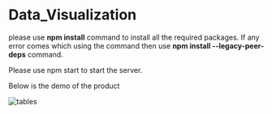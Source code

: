 # Data_Visualization

please use <b>npm install</b> command to install all the required packages. If any error comes which using the command then use <b>npm install --legacy-peer-deps</b> command. <br>

Please use npm start to start the server.

Below is the demo of the product



![tables](https://github.com/GovindaPedhiwal/Data_Visualization/assets/29222029/5c680416-a857-4ea5-9c0f-4f85b9562e6a)
